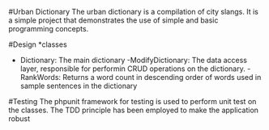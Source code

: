 #Urban Dictionary
The urban dictionary is a compilation of city
slangs. It is a simple project that demonstrates
the use of simple and basic programming concepts.

#Design
*classes
 - Dictionary: The main dictionary
 -ModifyDictionary: The data access layer, responsible for
  performin CRUD operations on the dictionary.
 -RankWords: Returns a word count in descending order of
   words used in sample sentences in the dictionary


 #Testing
 The phpunit framework for testing is used to perform
 unit test on the classes. The TDD principle has been
 employed to make the application robust



